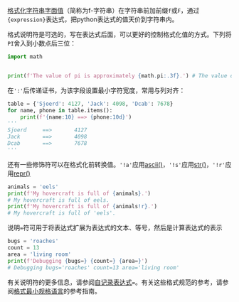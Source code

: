 [格式化字符串字面值](https://docs.python.org/zh-cn/3/reference/lexical_analysis.html#f-strings)（简称为f-字符串）在字符串前加前缀`f`或`F`，通过`{expression}`表达式，把python表达式的值天价到字符串内。

格式说明符是可选的，写在表达式后面，可以更好的控制格式化值的方式。下列将`PI`舍入到小数点后三位：

```python
import math


print(f'The value of pi is approximately {math.pi:.3f}.') # The value of pi is approximately 3.142.
```

在`':'`后传递证书，为该字段设置最小字符宽度，常用与列对齐：

```python
table = {'Sjoerd': 4127, 'Jack': 4098, 'Dcab': 7678}
for name, phone in table.items():
    print(f'{name:10} ==> {phone:10d}')
'''
Sjoerd     ==>       4127
Jack       ==>       4098
Dcab       ==>       7678
'''
```

还有一些修饰符可以在格式化前转换值。`'!a'`应用[ascii()](https://docs.python.org/zh-cn/3/library/functions.html#ascii)，`'!s'`应用[str()](https://docs.python.org/zh-cn/3/library/stdtypes.html#str)，`'!r'`应用[repr()](https://docs.python.org/zh-cn/3/library/functions.html#repr)

```python
animals = 'eels'
print(f'My hovercraft is full of {animals}.')
# My hovercraft is full of eels.
print(f'My hovercraft is full of {animals!r}.')
# My hovercraft is full of 'eels'.
```

说明`=`符可用于将表达式扩展为表达式的文本、等号，然后是计算表达式的表示

```python
bugs = 'roaches'
count = 13
area = 'living room'
print(f'Debugging {bugs=} {count=} {area=}')
# Debugging bugs='roaches' count=13 area='living room'
```

有关说明符的更多信息，请参阅[自记录表达式](https://docs.python.org/zh-cn/3/whatsnew/3.8.html#bpo-36817-whatsnew)`=`。有关这些格式规范的参考，请参阅[格式最小规格语言](https://docs.python.org/zh-cn/3/library/string.html#formatspec)的参考指南。